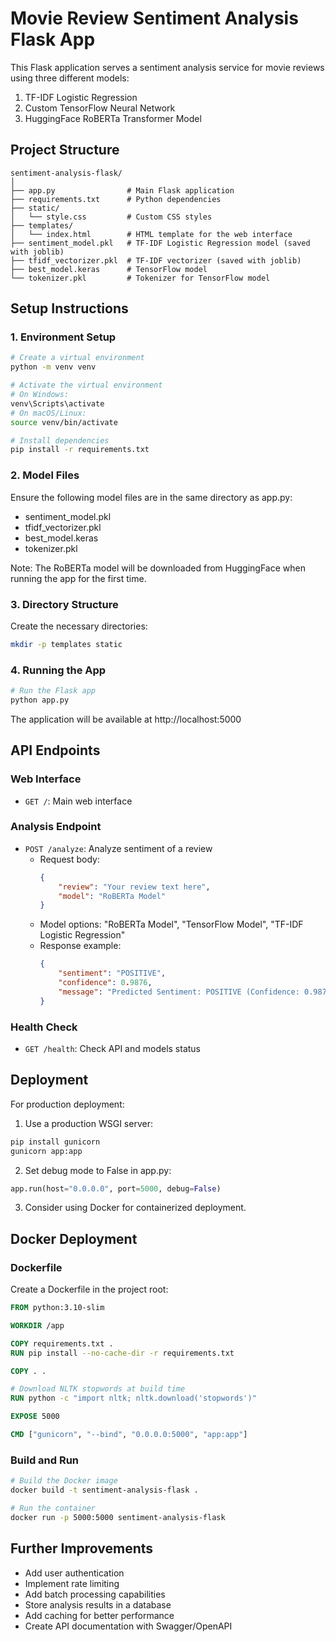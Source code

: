 # Movie Review Sentiment Analysis Flask App

This Flask application serves a sentiment analysis service for movie reviews using three different models:
1. TF-IDF Logistic Regression
2. Custom TensorFlow Neural Network
3. HuggingFace RoBERTa Transformer Model

## Project Structure

```
sentiment-analysis-flask/
│
├── app.py                # Main Flask application
├── requirements.txt      # Python dependencies
├── static/              
│   └── style.css         # Custom CSS styles
├── templates/
│   └── index.html        # HTML template for the web interface
├── sentiment_model.pkl   # TF-IDF Logistic Regression model (saved with joblib)
├── tfidf_vectorizer.pkl  # TF-IDF vectorizer (saved with joblib)
├── best_model.keras      # TensorFlow model
└── tokenizer.pkl         # Tokenizer for TensorFlow model
```

## Setup Instructions

### 1. Environment Setup

```bash
# Create a virtual environment
python -m venv venv

# Activate the virtual environment
# On Windows:
venv\Scripts\activate
# On macOS/Linux:
source venv/bin/activate

# Install dependencies
pip install -r requirements.txt
```

### 2. Model Files

Ensure the following model files are in the same directory as app.py:
- sentiment_model.pkl
- tfidf_vectorizer.pkl
- best_model.keras
- tokenizer.pkl

Note: The RoBERTa model will be downloaded from HuggingFace when running the app for the first time.

### 3. Directory Structure

Create the necessary directories:
```bash
mkdir -p templates static
```

### 4. Running the App

```bash
# Run the Flask app
python app.py
```

The application will be available at http://localhost:5000

## API Endpoints

### Web Interface
- `GET /`: Main web interface

### Analysis Endpoint
- `POST /analyze`: Analyze sentiment of a review
  - Request body:
    ```json
    {
        "review": "Your review text here",
        "model": "RoBERTa Model" 
    }
    ```
  - Model options: "RoBERTa Model", "TensorFlow Model", "TF-IDF Logistic Regression"
  - Response example:
    ```json
    {
        "sentiment": "POSITIVE",
        "confidence": 0.9876,
        "message": "Predicted Sentiment: POSITIVE (Confidence: 0.9876)"
    }
    ```

### Health Check
- `GET /health`: Check API and models status

## Deployment

For production deployment:

1. Use a production WSGI server:
```bash
pip install gunicorn
gunicorn app:app
```

2. Set debug mode to False in app.py:
```python
app.run(host="0.0.0.0", port=5000, debug=False)
```

3. Consider using Docker for containerized deployment.

## Docker Deployment

### Dockerfile

Create a Dockerfile in the project root:

```dockerfile
FROM python:3.10-slim

WORKDIR /app

COPY requirements.txt .
RUN pip install --no-cache-dir -r requirements.txt

COPY . .

# Download NLTK stopwords at build time
RUN python -c "import nltk; nltk.download('stopwords')"

EXPOSE 5000

CMD ["gunicorn", "--bind", "0.0.0.0:5000", "app:app"]
```

### Build and Run

```bash
# Build the Docker image
docker build -t sentiment-analysis-flask .

# Run the container
docker run -p 5000:5000 sentiment-analysis-flask
```

## Further Improvements

- Add user authentication
- Implement rate limiting
- Add batch processing capabilities
- Store analysis results in a database
- Add caching for better performance
- Create API documentation with Swagger/OpenAPI
